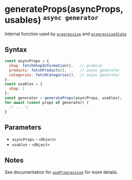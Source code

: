 # generateProps(asyncProps, usables) <sup>`async generator`</sup>

Internal function used by [`progressive`](./progressive.md) and [`progressiveState`](./progressiveState.md)

## Syntax

```js
const asyncProps = {
  shop: fetchShopInformation(),   // promise
  products: fetchProducts(),      // async generator
  categories: fetchCategories(),  // async generator
};
const usables = {
  shop: 1
};
const generator = generateProps(asyncProps, usables);
for await (const props of generator) {
  /* ... */
}
```

## Parameters

* `asyncProps` - `<Object>`
* `usables` - `<Object>`

## Notes

See documentation for [`useProgressive`](./useProgressive.md) for more details.
